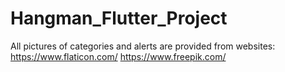 # Hangman_Flutter_Project


All pictures of categories and alerts are provided from websites: 
https://www.flaticon.com/ 
https://www.freepik.com/
